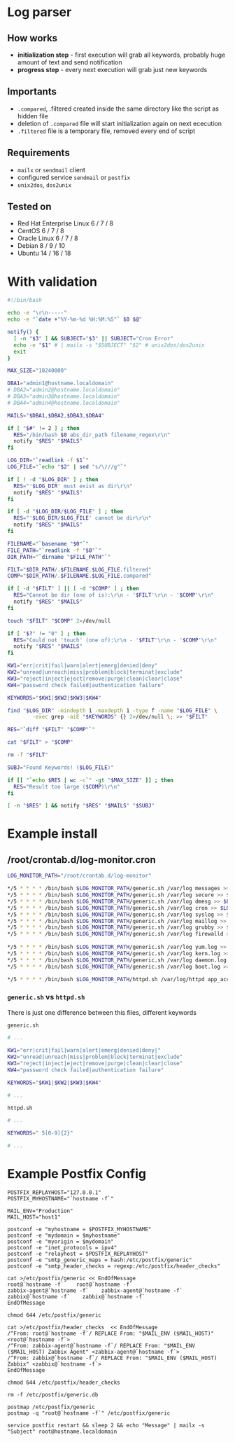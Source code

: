 # Log parser

## How works
 * **initialization step** - first execution will grab all keywords, probably huge amount of text and send notification
 * **progress step** - every next execution will grab just new keywords
 
## Importants
 * `.compared`, .filtered created inside the same directory like the script as hidden file
 * deletion of `.compared` file will start initialization again on next ececution
 * `.filtered` file is a temporary file, removed every end of script


## Requirements
 * `mailx` or `sendmail` client
 * configured service `sendmail` or `postfix`
 * `unix2dos`, `dos2unix`

## Tested on
 - Red Hat Enterprise Linux 6 / 7 / 8
 - CentOS 6 / 7 / 8
 - Oracle Linux 6 / 7 / 8
 - Debian 8 / 9 / 10
 - Ubuntu 14 / 16 / 18

# With validation
```bash
#!/bin/bash

echo -e "\r\n-----"
echo -e "`date +"%Y-%m-%d %H:%M:%S"` $0 $@"

notify() {
  [ -n "$3" ] && SUBJECT="$3" || SUBJECT="Cron Error"
  echo -e "$1" # | mailx -s "$SUBJECT" "$2" # unix2dos/dos2unix
  exit
}

MAX_SIZE="10240000"

DBA1="admin1@hostname.localdomain"
# DBA2="admin2@hostname.localdomain"
# DBA3="admin3@hostname.localdomain"
# DBA4="admin4@hostname.localdomain"

MAILS="$DBA1,$DBA2,$DBA3,$DBA4"

if [ "$#" != 2 ] ; then
  RES="/bin/bash $0 abs_dir_path filename_regex\r\n"
  notify "$RES" "$MAILS"
fi

LOG_DIR="`readlink -f $1`"
LOG_FILE="`echo "$2" | sed "s/\///g"`"

if [ ! -d "$LOG_DIR" ] ; then
  RES="'$LOG_DIR' must exist as dir\r\n"
  notify "$RES" "$MAILS"
fi

if [ -d "$LOG_DIR/$LOG_FILE" ] ; then
  RES="'$LOG_DIR/$LOG_FILE' cannot be dir\r\n"
  notify "$RES" "$MAILS"
fi

FILENAME="`basename "$0"`"
FILE_PATH="`readlink -f "$0"`"
DIR_PATH="`dirname "$FILE_PATH"`"

FILT="$DIR_PATH/.$FILENAME.$LOG_FILE.filtered"
COMP="$DIR_PATH/.$FILENAME.$LOG_FILE.compared"

if [ -d "$FILT" ] || [ -d "$COMP" ] ; then
  RES="Cannot be dir (one of is):\r\n - '$FILT'\r\n - '$COMP'\r\n"
  notify "$RES" "$MAILS"
fi

touch "$FILT" "$COMP" 2>/dev/null

if [ "$?" != "0" ] ; then
  RES="Could not 'touch' (one of):\r\n - '$FILT'\r\n - '$COMP'\r\n"
  notify "$RES" "$MAILS"
fi

KW1="err|crit|fail|warn|alert|emerg|denied|deny"
KW2="unread|unreach|miss|problem|block|terminat|exclude"
KW3="reject|inject|eject|remove|purge|clean|clear|close"
KW4="password check failed|authentication failure"

KEYWORDS="$KW1|$KW2|$KW3|$KW4"

find "$LOG_DIR" -mindepth 1 -maxdepth 1 -type f -name "$LOG_FILE" \
        -exec grep -aiE "$KEYWORDS" {} 2>/dev/null \; >> "$FILT"

RES="`diff "$FILT" "$COMP"`"

cat "$FILT" > "$COMP"

rm -f "$FILT"

SUBJ="Found Keywords! ($LOG_FILE)"

if [[ "`echo $RES | wc -c`" -gt "$MAX_SIZE" ]] ; then
  RES="Result too large ($COMP)\r\n"
fi

[ -n "$RES" ] && notify "$RES" "$MAILS" "$SUBJ"
```

# Example install

## /root/crontab.d/log-monitor.cron
```bash
LOG_MONITOR_PATH="/root/crontab.d/log-monitor"

*/5 * * * * /bin/bash $LOG_MONITOR_PATH/generic.sh /var/log messages >> $LOG_MONITOR_PATH/generic.log 2>&1
*/5 * * * * /bin/bash $LOG_MONITOR_PATH/generic.sh /var/log secure >> $LOG_MONITOR_PATH/generic.log 2>&1
*/5 * * * * /bin/bash $LOG_MONITOR_PATH/generic.sh /var/log dmesg >> $LOG_MONITOR_PATH/generic.log 2>&1
*/5 * * * * /bin/bash $LOG_MONITOR_PATH/generic.sh /var/log cron >> $LOG_MONITOR_PATH/generic.log 2>&1
*/5 * * * * /bin/bash $LOG_MONITOR_PATH/generic.sh /var/log syslog >> $LOG_MONITOR_PATH/generic.log 2>&1
*/5 * * * * /bin/bash $LOG_MONITOR_PATH/generic.sh /var/log maillog >> $LOG_MONITOR_PATH/generic.log 2>&1
*/5 * * * * /bin/bash $LOG_MONITOR_PATH/generic.sh /var/log grubby >> $LOG_MONITOR_PATH/generic.log 2>&1
*/5 * * * * /bin/bash $LOG_MONITOR_PATH/generic.sh /var/log firewalld >> $LOG_MONITOR_PATH/generic.log 2>&1
 
*/5 * * * * /bin/bash $LOG_MONITOR_PATH/generic.sh /var/log yum.log >> $LOG_MONITOR_PATH/generic.log 2>&1
*/5 * * * * /bin/bash $LOG_MONITOR_PATH/generic.sh /var/log kern.log >> $LOG_MONITOR_PATH/generic.log 2>&1
*/5 * * * * /bin/bash $LOG_MONITOR_PATH/generic.sh /var/log daemon.log >> $LOG_MONITOR_PATH/generic.log 2>&1
*/5 * * * * /bin/bash $LOG_MONITOR_PATH/generic.sh /var/log boot.log >> $LOG_MONITOR_PATH/generic.log 2>&1

*/5 * * * * /bin/bash $LOG_MONITOR_PATH/httpd.sh /var/log/httpd app_access.log* >> $LOG_MONITOR_PATH/generic.log 2>&1
```

### `generic.sh` vs `httpd.sh`
 There is just one difference between this files, different keywords
 
`generic.sh`
```bash
# ...
 
KW1="err|crit|fail|warn|alert|emerg|denied|deny|"
KW2="unread|unreach|miss|problem|block|terminat|exclude"
KW3="reject|inject|eject|remove|purge|clean|clear|close"
KW4="password check failed|authentication failure"

KEYWORDS="$KW1|$KW2|$KW3|$KW4"

# ...
```
 
`httpd.sh`
```bash
# ...
 
KEYWORDS=" 5[0-9]{2}"

# ... 
```

# Example Postfix Config
```
POSTFIX_REPLAYHOST="127.0.0.1"
POSTFIX_MYHOSTNAME="`hostname -f`"

MAIL_ENV="Production"
MAIL_HOST="host1"

postconf -e "myhostname = $POSTFIX_MYHOSTNAME"
postconf -e "mydomain = $myhostname"
postconf -e "myorigin = $mydomain"
postconf -e "inet_protocols = ipv4"
postconf -e "relayhost = $POSTFIX_REPLAYHOST"
postconf -e "smtp_generic_maps = hash:/etc/postfix/generic"
postconf -e "smtp_header_checks = regexp:/etc/postfix/header_checks"

cat >/etc/postfix/generic << EndOfMessage
root@`hostname -f`    root@`hostname -f`
zabbix-agent@`hostname -f`    zabbix-agent@`hostname -f`
zabbix@`hostname -f`    zabbix@`hostname -f`
EndOfMessage

chmod 644 /etc/postfix/generic

cat >/etc/postfix/header_checks  << EndOfMessage
/^From: root@`hostname -f`/ REPLACE From: "$MAIL_ENV ($MAIL_HOST)" <root@`hostname -f`>
/^From: zabbix-agent@`hostname -f`/ REPLACE From: "$MAIL_ENV ($MAIL_HOST) Zabbix Agent" <zabbix-agent@`hostname -f`>
/^From: zabbix@`hostname -f`/ REPLACE From: "$MAIL_ENV ($MAIL_HOST) Zabbix" <zabbix@`hostname -f`>
EndOfMessage

chmod 644 /etc/postfix/header_checks

rm -f /etc/postfix/generic.db

postmap /etc/postfix/generic
postmap -q "root@`hostname -f`" /etc/postfix/generic

service postfix restart && sleep 2 && echo "Message" | mailx -s "Subject" root@hostname.localdomain
```
